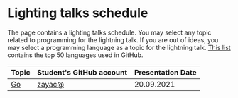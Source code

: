 # Lighting talks schedule

The page contains a lighting talks schedule. You may select any topic related
to programming for the lightning talk. If you are out of ideas, you may select
a programming language as a topic for the lightning talk. [This
list](https://madnight.github.io/githut/#/pull_requests/2021/2) contains the
top 50 languages used in GitHub.

| Topic              | Student's GitHub account           | Presentation Date |
| ------------------ | ---------------------------------- | ----------------- |
| [Go](talks/go.pdf) | [zayac@](https://github.com/zayac) | 20.09.2021        |
